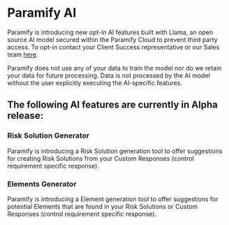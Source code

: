 # Paramify AI

Paramify is introducing new opt-in AI features built with Llama, an open source AI model secured within the Paramify Cloud to prevent third party access. To opt-in contact your Client Success representative or our Sales team [here](https://www.paramify.com/contact-us).

Paramify does not use any of your data to train the model nor do we retain your data for future processing. Data is not processed by the AI model without the user explicitly executing the AI-specific features.

## The following AI features are currently in Alpha release:

### Risk Solution Generator

Paramify is introducing a Risk Solution generation tool to offer suggestions for creating Risk Solutions from your Custom Responses (control requirement specific response).

### Elements Generator

Paramify is introducing a Element generation tool to offer suggestions for potential Elements that are found in your Risk Solutions or Custom Responses (control requirement specific response).

